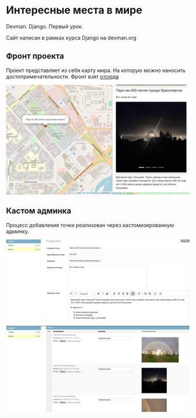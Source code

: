 # Интересные места в мире
Devman. Django. Первый урок.

Сайт написан в рамках курса Django на devman.org

## Фронт проекта
Проект представляет из себя карту мира. На которую можно наносить достопримечательности.
Фронт взят [отсюда](https://github.com/devmanorg/where-to-go-frontend)

![alt text](.gitbook/assets/project.png) 

## Кастом админка
Процесс добавления точки реализован через кастомизированную админку.

![alt text](.gitbook/assets/admin1.png)

![alt text](.gitbook/assets/admin2.png) 
